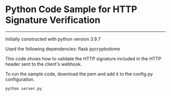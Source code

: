 # Python Code Sample for HTTP Signature Verification

---

Initially constructed with python version 3.9.7

Used the following dependencies:
flask
pycryptodome

This code shows how to validate the HTTP signature included in the HTTP header sent to the client's webhook.

To run the sample code, download the pem and add it to the config.py configuration. 

`python server.py`